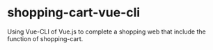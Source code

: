 # shopping-cart-vue-cli

Using Vue-CLI of Vue.js to complete a shopping web that include the function of shopping-cart.